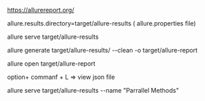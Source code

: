 https://allurereport.org/

allure.results.directory=target/allure-results ( allure.properties file)

allure serve target/allure-results

allure generate target/allure-results/ --clean -o target/allure-report

allure open target/allure-report

option+ commanf + L => view json file

allure serve target/allure-results --name "Parrallel Methods"

